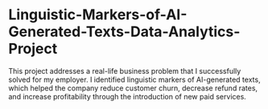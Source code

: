 # Linguistic-Markers-of-AI-Generated-Texts-Data-Analytics-Project
This project addresses a real-life business problem that I successfully solved for my employer. I identified linguistic markers of AI-generated texts, which helped the company reduce customer churn, decrease refund rates, and increase profitability through the introduction of new paid services.
